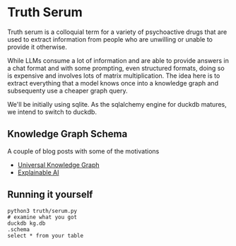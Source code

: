 # Truth Serum

Truth serum is a colloquial term for a variety of psychoactive drugs that are used to extract information from people who are unwilling or unable to provide it otherwise.

While LLMs consume a lot of information and are able to provide answers in a chat format and with some prompting, even structured formats, doing so is expensive and involves lots of matrix multiplication. The idea here is to extract everything that a model knows once into a knowledge graph and subsequenty use a cheaper graph query.

We'll be initially using sqlite. As the sqlalchemy engine for duckdb matures, we intend to switch to duckdb.

## Knowledge Graph Schema

A couple of blog posts with some of the motivations

* [Universal Knowledge Graph](https://adsharma.github.io/knowledge-graph-schema/)
* [Explainable AI](https://adsharma.github.io/explainable-ai/)

## Running it yourself
```
python3 truth/serum.py
# examine what you got
duckdb kg.db
.schema
select * from your table
```
